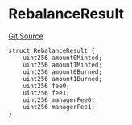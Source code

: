 # RebalanceResult
[Git Source](https://github.com/ArrakisFinance/arrakis-modular/blob/main/src/structs/SUniswapV4.sol)


```solidity
struct RebalanceResult {
    uint256 amount0Minted;
    uint256 amount1Minted;
    uint256 amount0Burned;
    uint256 amount1Burned;
    uint256 fee0;
    uint256 fee1;
    uint256 managerFee0;
    uint256 managerFee1;
}
```

